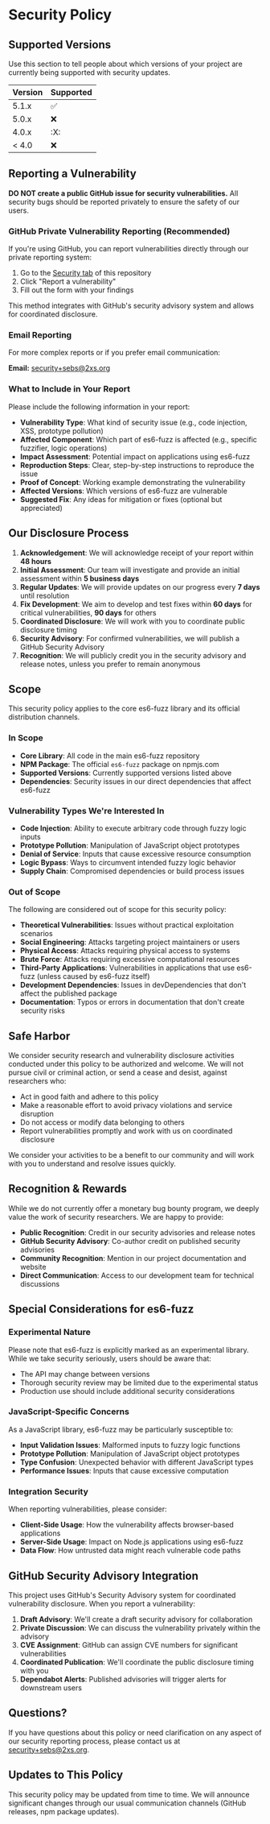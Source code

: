 # Security Policy

## Supported Versions

Use this section to tell people about which versions of your project are
currently being supported with security updates.

| Version | Supported          |
| ------- | ------------------ |
| 5.1.x   | :white_check_mark: |
| 5.0.x   | :x:                |
| 4.0.x   | :X:|
| < 4.0   | :x:                |

## Reporting a Vulnerability

**DO NOT create a public GitHub issue for security vulnerabilities.** All security bugs should be reported privately to ensure the safety of our users.

### GitHub Private Vulnerability Reporting (Recommended)

If you're using GitHub, you can report vulnerabilities directly through our private reporting system:

1. Go to the [Security tab](https://github.com/sebs/es6-fuzz/security) of this repository
2. Click "Report a vulnerability"
3. Fill out the form with your findings

This method integrates with GitHub's security advisory system and allows for coordinated disclosure.

### Email Reporting

For more complex reports or if you prefer email communication:

**Email:** security+sebs@2xs.org

### What to Include in Your Report

Please include the following information in your report:

- **Vulnerability Type**: What kind of security issue (e.g., code injection, XSS, prototype pollution)
- **Affected Component**: Which part of es6-fuzz is affected (e.g., specific fuzzifier, logic operations)
- **Impact Assessment**: Potential impact on applications using es6-fuzz
- **Reproduction Steps**: Clear, step-by-step instructions to reproduce the issue
- **Proof of Concept**: Working example demonstrating the vulnerability
- **Affected Versions**: Which versions of es6-fuzz are vulnerable
- **Suggested Fix**: Any ideas for mitigation or fixes (optional but appreciated)

## Our Disclosure Process

1. **Acknowledgement**: We will acknowledge receipt of your report within **48 hours**
2. **Initial Assessment**: Our team will investigate and provide an initial assessment within **5 business days**
3. **Regular Updates**: We will provide updates on our progress every **7 days** until resolution
4. **Fix Development**: We aim to develop and test fixes within **60 days** for critical vulnerabilities, **90 days** for others
5. **Coordinated Disclosure**: We will work with you to coordinate public disclosure timing
6. **Security Advisory**: For confirmed vulnerabilities, we will publish a GitHub Security Advisory
7. **Recognition**: We will publicly credit you in the security advisory and release notes, unless you prefer to remain anonymous

## Scope

This security policy applies to the core es6-fuzz library and its official distribution channels.

### In Scope

- **Core Library**: All code in the main es6-fuzz repository
- **NPM Package**: The official `es6-fuzz` package on npmjs.com
- **Supported Versions**: Currently supported versions listed above
- **Dependencies**: Security issues in our direct dependencies that affect es6-fuzz

### Vulnerability Types We're Interested In

- **Code Injection**: Ability to execute arbitrary code through fuzzy logic inputs
- **Prototype Pollution**: Manipulation of JavaScript object prototypes
- **Denial of Service**: Inputs that cause excessive resource consumption
- **Logic Bypass**: Ways to circumvent intended fuzzy logic behavior
- **Supply Chain**: Compromised dependencies or build process issues

### Out of Scope

The following are considered out of scope for this security policy:

- **Theoretical Vulnerabilities**: Issues without practical exploitation scenarios
- **Social Engineering**: Attacks targeting project maintainers or users
- **Physical Access**: Attacks requiring physical access to systems
- **Brute Force**: Attacks requiring excessive computational resources
- **Third-Party Applications**: Vulnerabilities in applications that use es6-fuzz (unless caused by es6-fuzz itself)
- **Development Dependencies**: Issues in devDependencies that don't affect the published package
- **Documentation**: Typos or errors in documentation that don't create security risks

## Safe Harbor

We consider security research and vulnerability disclosure activities conducted under this policy to be authorized and welcome. We will not pursue civil or criminal action, or send a cease and desist, against researchers who:

- Act in good faith and adhere to this policy
- Make a reasonable effort to avoid privacy violations and service disruption
- Do not access or modify data belonging to others
- Report vulnerabilities promptly and work with us on coordinated disclosure

We consider your activities to be a benefit to our community and will work with you to understand and resolve issues quickly.

## Recognition & Rewards

While we do not currently offer a monetary bug bounty program, we deeply value the work of security researchers. We are happy to provide:

- **Public Recognition**: Credit in our security advisories and release notes
- **GitHub Security Advisory**: Co-author credit on published security advisories
- **Community Recognition**: Mention in our project documentation and website
- **Direct Communication**: Access to our development team for technical discussions

## Special Considerations for es6-fuzz

### Experimental Nature

Please note that es6-fuzz is explicitly marked as an experimental library. While we take security seriously, users should be aware that:

- The API may change between versions
- Thorough security review may be limited due to the experimental status
- Production use should include additional security considerations

### JavaScript-Specific Concerns

As a JavaScript library, es6-fuzz may be particularly susceptible to:

- **Input Validation Issues**: Malformed inputs to fuzzy logic functions
- **Prototype Pollution**: Manipulation of JavaScript object prototypes
- **Type Confusion**: Unexpected behavior with different JavaScript types
- **Performance Issues**: Inputs that cause excessive computation

### Integration Security

When reporting vulnerabilities, please consider:

- **Client-Side Usage**: How the vulnerability affects browser-based applications
- **Server-Side Usage**: Impact on Node.js applications using es6-fuzz
- **Data Flow**: How untrusted data might reach vulnerable code paths

## GitHub Security Advisory Integration

This project uses GitHub's Security Advisory system for coordinated vulnerability disclosure. When you report a vulnerability:

1. **Draft Advisory**: We'll create a draft security advisory for collaboration
2. **Private Discussion**: We can discuss the vulnerability privately within the advisory
3. **CVE Assignment**: GitHub can assign CVE numbers for significant vulnerabilities
4. **Coordinated Publication**: We'll coordinate the public disclosure timing with you
5. **Dependabot Alerts**: Published advisories will trigger alerts for downstream users

## Questions?

If you have questions about this policy or need clarification on any aspect of our security reporting process, please contact us at security+sebs@2xs.org.

## Updates to This Policy

This security policy may be updated from time to time. We will announce significant changes through our usual communication channels (GitHub releases, npm package updates).
